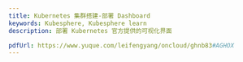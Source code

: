 ```yaml
---
title: Kubernetes 集群搭建-部署 Dashboard
keywords: Kubesphere, Kubesphere learn
description: 部署 Kubernetes 官方提供的可视化界面

pdfUrl: https://www.yuque.com/leifengyang/oncloud/ghnb83#AGHOX
---
```

